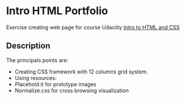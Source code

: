 # Intro HTML Portfolio

Exercise creating web page for course Udacitiy [Intro to HTML and CSS](https://www.udacity.com/course/intro-to-html-and-css--ud304)



## Description

The principals points are:

* Creating CSS framework with 12 columns grid system.
* Using resources:
 * Placehold.it for prototype images
 * Normalize.css for cross browsing visualization
